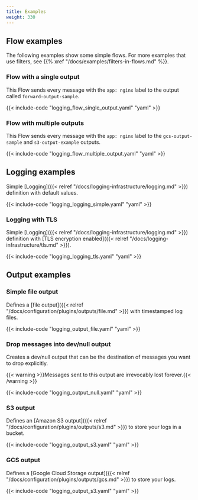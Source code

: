 ```yaml
---
title: Examples
weight: 330
---
```


## Flow examples

The following examples show some simple flows. For more examples that use filters, see {{% xref "/docs/examples/filters-in-flows.md" %}}.

### Flow with a single output

This Flow sends every message with the `app: nginx` label to the output called `forward-output-sample`.

{{< include-code "logging_flow_single_output.yaml" "yaml" >}}

### Flow with multiple outputs

This Flow sends every message with the `app: nginx` label to the `gcs-output-sample` and `s3-output-example` outputs.

{{< include-code "logging_flow_multiple_output.yaml" "yaml" >}}

## Logging examples

Simple [Logging]({{< relref "/docs/logging-infrastructure/logging.md" >}}) definition with default values.

{{< include-code "logging_logging_simple.yaml" "yaml" >}}

### Logging with TLS

Simple [Logging]({{< relref "/docs/logging-infrastructure/logging.md" >}}) definition with [TLS encryption enabled]({{< relref "/docs/logging-infrastructure/tls.md" >}}).

{{< include-code "logging_logging_tls.yaml" "yaml" >}}

## Output examples

### Simple file output

Defines a [file output]({{< relref "/docs/configuration/plugins/outputs/file.md" >}}) with timestamped log files.

{{< include-code "logging_output_file.yaml" "yaml" >}}

### Drop messages into dev/null output

Creates a dev/null output that can be the destination of messages you want to drop explicitly.

{{< warning >}}Messages sent to this output are irrevocably lost forever.{{< /warning >}}

{{< include-code "logging_output_null.yaml" "yaml" >}}

### S3 output

Defines an [Amazon S3 output]({{< relref "/docs/configuration/plugins/outputs/s3.md" >}}) to store your logs in a bucket.

{{< include-code "logging_output_s3.yaml" "yaml" >}}

<!-- FIXME group and list other yamls, add descriptions to the examples, link reference docs -->

### GCS output

Defines a [Google Cloud Storage output]({{< relref "/docs/configuration/plugins/outputs/gcs.md" >}}) to store your logs.

{{< include-code "logging_output_s3.yaml" "yaml" >}}